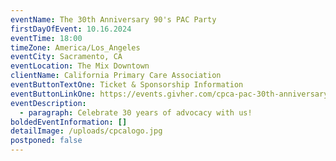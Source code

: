 ```yaml
---
eventName: The 30th Anniversary 90's PAC Party
firstDayOfEvent: 10.16.2024
eventTime: 18:00
timeZone: America/Los_Angeles
eventCity: Sacramento, CA
eventLocation: The Mix Downtown
clientName: California Primary Care Association
eventButtonTextOne: Ticket & Sponsorship Information
eventButtonLinkOne: https://events.givher.com/cpca-pac-30th-anniversary
eventDescription:
  - paragraph: Celebrate 30 years of advocacy with us!
boldedEventInformation: []
detailImage: /uploads/cpcalogo.jpg
postponed: false
---
```

